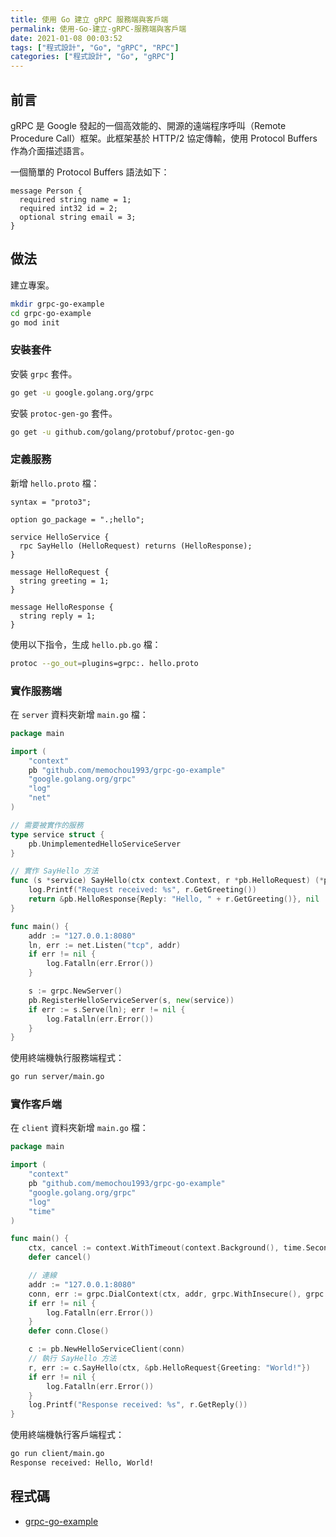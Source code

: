```yaml
---
title: 使用 Go 建立 gRPC 服務端與客戶端
permalink: 使用-Go-建立-gRPC-服務端與客戶端
date: 2021-01-08 00:03:52
tags: ["程式設計", "Go", "gRPC", "RPC"]
categories: ["程式設計", "Go", "gRPC"]
---
```


## 前言

gRPC 是 Google 發起的一個高效能的、開源的遠端程序呼叫（Remote Procedure Call）框架。此框架基於 HTTP/2 協定傳輸，使用 Protocol Buffers 作為介面描述語言。

一個簡單的 Protocol Buffers 語法如下：

```PROTO
message Person {
  required string name = 1;
  required int32 id = 2;
  optional string email = 3;
}
```

## 做法

建立專案。

```BASH
mkdir grpc-go-example
cd grpc-go-example
go mod init
```

### 安裝套件

安裝 `grpc` 套件。

```BASH
go get -u google.golang.org/grpc
```

安裝 `protoc-gen-go` 套件。

```BASH
go get -u github.com/golang/protobuf/protoc-gen-go
```

### 定義服務

新增 `hello.proto` 檔：

```PROTO
syntax = "proto3";

option go_package = ".;hello";

service HelloService {
  rpc SayHello (HelloRequest) returns (HelloResponse);
}

message HelloRequest {
  string greeting = 1;
}

message HelloResponse {
  string reply = 1;
}
```

使用以下指令，生成 `hello.pb.go` 檔：

```BASH
protoc --go_out=plugins=grpc:. hello.proto
```

### 實作服務端

在 `server` 資料夾新增 `main.go` 檔：

```GO
package main

import (
	"context"
	pb "github.com/memochou1993/grpc-go-example"
	"google.golang.org/grpc"
	"log"
	"net"
)

// 需要被實作的服務
type service struct {
	pb.UnimplementedHelloServiceServer
}

// 實作 SayHello 方法
func (s *service) SayHello(ctx context.Context, r *pb.HelloRequest) (*pb.HelloResponse, error) {
	log.Printf("Request received: %s", r.GetGreeting())
	return &pb.HelloResponse{Reply: "Hello, " + r.GetGreeting()}, nil
}

func main() {
	addr := "127.0.0.1:8080"
	ln, err := net.Listen("tcp", addr)
	if err != nil {
		log.Fatalln(err.Error())
	}

	s := grpc.NewServer()
	pb.RegisterHelloServiceServer(s, new(service))
	if err := s.Serve(ln); err != nil {
		log.Fatalln(err.Error())
	}
}
```

使用終端機執行服務端程式：

```BASH
go run server/main.go
```

### 實作客戶端

在 `client` 資料夾新增 `main.go` 檔：

```GO
package main

import (
	"context"
	pb "github.com/memochou1993/grpc-go-example"
	"google.golang.org/grpc"
	"log"
	"time"
)

func main() {
	ctx, cancel := context.WithTimeout(context.Background(), time.Second)
	defer cancel()

	// 連線
	addr := "127.0.0.1:8080"
	conn, err := grpc.DialContext(ctx, addr, grpc.WithInsecure(), grpc.WithBlock())
	if err != nil {
		log.Fatalln(err.Error())
	}
	defer conn.Close()

	c := pb.NewHelloServiceClient(conn)
	// 執行 SayHello 方法
	r, err := c.SayHello(ctx, &pb.HelloRequest{Greeting: "World!"})
	if err != nil {
		log.Fatalln(err.Error())
	}
	log.Printf("Response received: %s", r.GetReply())
}
```

使用終端機執行客戶端程式：

```BASH
go run client/main.go
Response received: Hello, World!
```

## 程式碼

- [grpc-go-example](https://github.com/memochou1993/grpc-go-example)
